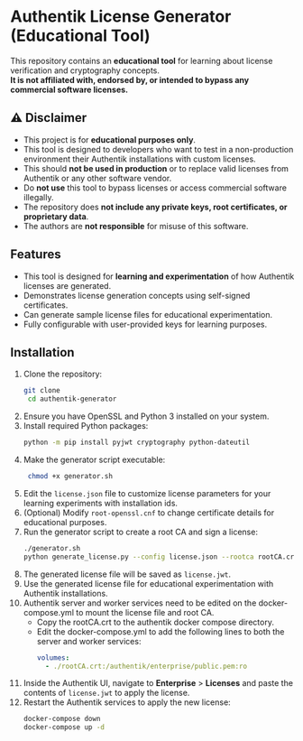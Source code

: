 # Authentik License Generator (Educational Tool)

This repository contains an **educational tool** for learning about license verification and cryptography concepts.  
**It is not affiliated with, endorsed by, or intended to bypass any commercial software licenses.**

## ⚠️ Disclaimer

- This project is for **educational purposes only**.
- This tool is designed to developers who want to test in a non-production environment their Authentik installations with custom licenses.
- This should **not be used in production** or to replace valid licenses from Authentik or any other software vendor.
- Do **not use** this tool to bypass licenses or access commercial software illegally.
- The repository does **not include any private keys, root certificates, or proprietary data**.
- The authors are **not responsible** for misuse of this software.

## Features

- This tool is designed for **learning and experimentation** of how Authentik licenses are generated.
- Demonstrates license generation concepts using self-signed certificates.
- Can generate sample license files for educational experimentation.
- Fully configurable with user-provided keys for learning purposes.

## Installation

1. Clone the repository:
   ```bash
   git clone
    cd authentik-generator
   ```
2. Ensure you have OpenSSL and Python 3 installed on your system.
3. Install required Python packages:
   ```bash
   python -m pip install pyjwt cryptography python-dateutil
   ```
4. Make the generator script executable:
   ```bash
    chmod +x generator.sh
   ```
5. Edit the `license.json` file to customize license parameters for your learning experiments with installation ids.
6. (Optional) Modify `root-openssl.cnf` to change certificate details for educational purposes.
7. Run the generator script to create a root CA and sign a license:
   ```bash
   ./generator.sh
   python generate_license.py --config license.json --rootca rootCA.crt --rootkey rootCA.key
   ```
8. The generated license file will be saved as `license.jwt`.
9. Use the generated license file for educational experimentation with Authentik installations.
10. Authentik server and worker services need to be edited on the docker-compose.yml to mount the license file and root CA.
    - Copy the rootCA.crt to the authentik docker compose directory.
    - Edit the docker-compose.yml to add the following lines to both the server and worker services:
      ```yaml
      volumes:
        - ./rootCA.crt:/authentik/enterprise/public.pem:ro
      ```
11. Inside the Authentik UI, navigate to **Enterprise** > **Licenses** and paste the contents of `license.jwt` to apply the license.
12. Restart the Authentik services to apply the new license:
    ```bash
    docker-compose down
    docker-compose up -d
    ```
